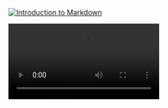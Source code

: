 [![Introduction to Markdown](https://picsum.photos/300/200)](https://www.772343.xyz/f/24adce87fd3447678f4e/)

<video controls>
  <source src="https://www.772343.xyz/f/24adce87fd3447678f4e/?dl=1" type="video/mp4">
  Your browser does not support the video tag.
</video>
